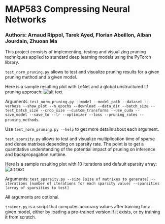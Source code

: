 # MAP583 Compressing Neural Networks
### Authors: Arnaud Rippol, Tarek Ayed, Florian Abeillon, Alban Jourdain, Zhuoan Ma



This project consists of implementing, testing and visualizing pruning techniques applied to standard deep learning models using the PyTorch library.



```test_norm_pruning.py``` allows to test and visualize pruning results for a given pruning method and a given model.

Here is a sample resulting plot with LeNet and a global unstructured L1 pruning approach:
![alt text](https://github.com/arnaud-rippol/pruning-project/blob/master/figures/pruning_results_LeNet_global_unstructured.png "Logo Title Text 1")

Arguments: 
```test_norm_pruning.py --model --model_path --dataset --verbose --show_plot --n_epochs --download --data_dir --batch_size --test_batch_size --crop_size --custom_transforms --use_cuda --save_model --save_to --lr --optimizer --loss --pruning_rates --pruning_methods```.

Use ```test_norm_pruning.py --help``` to get more details about each argument.



```test_sparsity.py``` allows to test and visualize multiplication time of sparse and dense matrixes depending on sparsity rate. The point is to get a quantitative understanding of the potential impact of pruning on inference and backpropagation runtime.

Here is a sample resulting plot with 10 iterations and default sparsity array:
![alt text](https://github.com/arnaud-rippol/pruning-project/blob/master/figures/test_sparsity0.png "Logo Title Text 1")

Arguments: 
```test_sparsity.py --size [size of matrixes to generate] --iterations [number of iterations for each sparsity value] --sparsities [array of sparsities to test]```

All arguments are optional.



```trainer.py``` is a script that computes accuracy values after training for a given model, either by loading a pre-trained version if it exists, or by training it from scratch.
